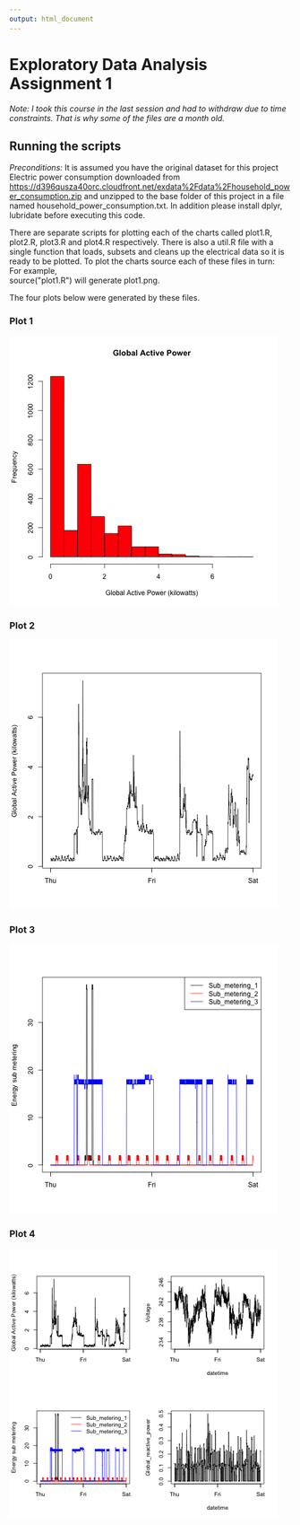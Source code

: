 ```yaml
---
output: html_document
---
```

Exploratory Data Analysis Assignment 1
================================

*Note: I took this course in the last session and had to withdraw due to time constraints.  That is why some of the files are a month old.*

## Running the scripts

*Preconditions:*  It is assumed you have the original dataset for this project Electric power consumption  downloaded from https://d396qusza40orc.cloudfront.net/exdata%2Fdata%2Fhousehold_power_consumption.zip and unzipped to the base folder of this project in a file named household_power_consumption.txt.   In addition please install dplyr, lubridate before executing this code.

There are separate scripts for plotting each of the charts called plot1.R, plot2.R, plot3.R and plot4.R respectively.  There is also a util.R file with a single function that loads, subsets and cleans up the electrical data so it is ready to be plotted. To plot the charts source each of these files in turn:  
For example,  
source("plot1.R")
will generate plot1.png.


The four plots below were generated by these files. 


### Plot 1


![plot of chunk unnamed-chunk-2](plot1.png) 


### Plot 2

![plot of chunk unnamed-chunk-3](plot2.png) 


### Plot 3

![plot of chunk unnamed-chunk-4](plot3.png) 


### Plot 4

![plot of chunk unnamed-chunk-5](plot4.png) 
